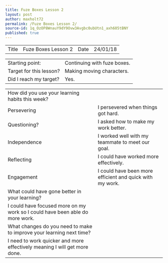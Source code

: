 ```yaml
---
title: Fuze Boxes Lesson 2
layout: post
author: maxholt72
permalink: /Fuze Boxes Lesson 2/
source-id: 1q_OzOP8WnauY9dY9Ovw3Avgbc0ubUtn1_axh605tBNY
published: true
---
```

<table>
  <tr>
    <td>Title</td>
    <td>Fuze Boxes Lesson 2</td>
    <td>Date</td>
    <td>24/01/18</td>
  </tr>
</table>


<table>
  <tr>
    <td>Starting point:</td>
    <td>Continuing with fuze boxes.</td>
  </tr>
  <tr>
    <td>Target for this lesson?</td>
    <td>Making moving characters.</td>
  </tr>
  <tr>
    <td>Did I reach my target? </td>
    <td>Yes.</td>
  </tr>
</table>


<table>
  <tr>
    <td>How did you use your learning habits this week?</td>
    <td></td>
  </tr>
  <tr>
    <td>Persevering</td>
    <td>I persevered when things got hard.</td>
  </tr>
  <tr>
    <td>Questioning?</td>
    <td>I asked how to make my work better.</td>
  </tr>
  <tr>
    <td>Independence</td>
    <td>I worked well with my teammate to meet our goal.</td>
  </tr>
  <tr>
    <td>Reflecting</td>
    <td>I could have worked more effectively.</td>
  </tr>
  <tr>
    <td>Engagement</td>
    <td>I could have been more efficient and quick with my work.</td>
  </tr>
  <tr>
    <td>What could have gone better in your learning?</td>
    <td></td>
  </tr>
  <tr>
    <td>I could have focused more on my work so I could have been able do more work.</td>
    <td></td>
  </tr>
  <tr>
    <td>What changes do you need to make to improve your learning next time?</td>
    <td></td>
  </tr>
  <tr>
    <td>I need to work quicker and more effectively meaning I will get more done.</td>
    <td></td>
  </tr>
</table>


